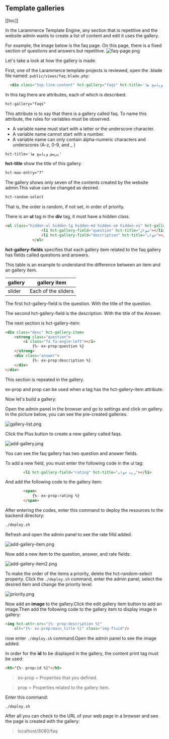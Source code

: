 ## Template galleries

[[toc]]

In the Larammerce Template Engine, any section that is repetitive and the website admin wants to create a list of content and edit it uses the gallery.

For example, the image below is the faq page. On this page, there is a fixed section of questions and answers but repetitive.
![faq-page.png](/faq-page.png)

Let's take a look at how the gallery is made.

First, one of the Larammerce template projects is reviewed, open the .blade file named: `public/views/faq.blade.php`:

```html
  <div class="top-line-content" hct-gallery="faqs" hct-title='پرسش وپاسخ ها' hct-max-entry="7" hct-random-select>
```
In this tag there are attributes, each of which is described:
```html
hct-gallery="faqs"
```
This attribute is to say that there is a gallery called faq. To name this attribute, the rules for variables must be observed.
- A variable name must start with a letter or the underscore character.
- A variable name cannot start with a number.
- A variable name can only contain alpha-numeric characters and underscores (A-z, 0-9, and _ )

```html
hct-title='پرسش وپاسخ ها'
```
**hct-title** show the title of this gallery.

```html
hct-max-entry="7"
```
The gallery shows only seven of the contents created by the website admin.This value can be changed as desired.

```html
hct-random-select
```
That is, the order is random, if not set, in order of priority.

There is an **ul** tag in the **div** tag, it must have a hidden class.

```html
<ul class="hidden-xl hidden-lg hidden-md hidden-sm hidden-xs" hct-gallery-fields>
                <li hct-gallery-field="question" hct-title="سوال"></li>
                <li hct-gallery-field="description" hct-title="جواب"></li>
            </ul>
```
**hct-gallery-fields** specifies that each gallery item related to the faq gallery has fields called questions and answers.

This table is an example to understand the difference between an item and an gallery item.

gallery|gallery item
----------|----------
slider|Each of the sliders

The first hct-gallery-field is the question. With the title of the question.

The second hct-gallery-field is the description. With the title of the Answer.

The next section is hct-gallery-item:
```html
<div class="desc" hct-gallery-item>
    <strong class="question">
        <i class="fa fa-angle-left"></i>
            {%- ex-prop:question %}
    </strong>
    <div class="answer">
            {%- ex-prop:description %}
    </div>
</div>
```
This section is repeated in the gallery.

ex-prop and prop can be used when a tag has the hct-gallery-item attribute.

Now let's build a gallery:

Open the admin panel in the browser and go to settings and click on gallery. In the picture below, you can see the pre-created galleries.

![gallery-list.png](/gallery-list.png)

Click the Plus button to create a new gallery called faqs.

![add-gallery.png](/add-gallery.png)

You can see the faq gallery has two question and answer fields.

To add a new field, you must enter the following code in the ul tag:

```html
        <li hct-gallery-field="rating" hct-title="ریت جواب"></li>
```
And add the following code to the gallery item:
```html
        <span>
            {%- ex-prop:rating %}
        </span>
```
After entering the codes, enter this command to deploy the resources to the backend directory:
```bash
./deploy.sh
```
Refresh and open the admin panel to see the rate filld added.

![add-gallery-item.png](/add-gallery-item.png)

Now add a new item to the question, answer, and rate fields:

![add-gallery-item2.png](/add-gallery-item2.png)

To make the order of the items a priority, delete the hct-random-select property. Click the `./deploy.sh` command, enter the admin panel, select the desired item and change the priority level.

![priority.png](/priority.png)

Now add an **image** to the gallery.Click the edit gallery item button to add an image.Then add the following code to the gallery item to display image in gallery:

```html
<img hct-attr-src="{%- prop:description %}"
    alt="{%- ex-prop:main_title %}" class="img-fluid"/>
```
now enter `./deploy.sh` command.Open the admin panel to see the image added.

In order for the **id** to be displayed in the gallery, the content print tag must be used:
```html
<h5>"{%- prop:id %}"</h5>
```
> ex-prop = Properties that you defined.

> prop  = Properties related to the gallery item.

Enter this command:
```bash
./deploy.sh
```
After all you can check to the URL of your web page in a browser and see the page is created with the gallery:
>localhost/8080/faq

